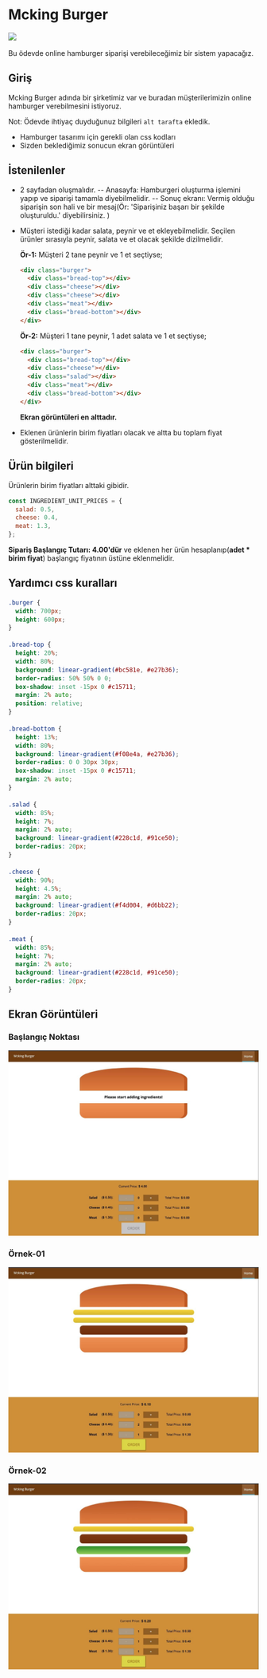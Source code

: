 # Mcking Burger

![](public/output.gif)

Bu ödevde online hamburger siparişi verebileceğimiz bir sistem yapacağız.

## Giriş

Mcking Burger adında bir şirketimiz var ve buradan müşterilerimizin online hamburger verebilmesini istiyoruz.

Not: Ödevde ihtiyaç duyduğunuz bilgileri `alt tarafta` ekledik.

- Hamburger tasarımı için gerekli olan css kodları
- Sizden beklediğimiz sonucun ekran görüntüleri

## İstenilenler

- 2 sayfadan oluşmalıdır.
  -- Anasayfa: Hamburgeri oluşturma işlemini yapıp ve siparişi tamamla diyebilmelidir.
  -- Sonuç ekranı: Vermiş olduğu siparişin son hali ve bir mesaj(Ör: 'Siparişiniz başarı bir şekilde oluşturuldu.' diyebilirsiniz. )
- Müşteri istediği kadar salata, peynir ve et ekleyebilmelidir. Seçilen ürünler sırasıyla peynir, salata ve et olacak şekilde dizilmelidir.

  **Ör-1:** Müşteri 2 tane peynir ve 1 et seçtiyse;

  ```html
  <div class="burger">
    <div class="bread-top"></div>
    <div class="cheese"></div>
    <div class="cheese"></div>
    <div class="meat"></div>
    <div class="bread-bottom"></div>
  </div>
  ```

  **Ör-2:** Müşteri 1 tane peynir, 1 adet salata ve 1 et seçtiyse;

  ```html
  <div class="burger">
    <div class="bread-top"></div>
    <div class="cheese"></div>
    <div class="salad"></div>
    <div class="meat"></div>
    <div class="bread-bottom"></div>
  </div>
  ```

  **Ekran görüntüleri en alttadır.**

- Eklenen ürünlerin birim fiyatları olacak ve altta bu toplam fiyat gösterilmelidir.

## Ürün bilgileri

Ürünlerin birim fiyatları alttaki gibidir.

```js
const INGREDIENT_UNIT_PRICES = {
  salad: 0.5,
  cheese: 0.4,
  meat: 1.3,
};
```

**Sipariş Başlangıç Tutarı: 4.00'dür** ve eklenen her ürün hesaplanıp(**adet \* birim fiyat**) başlangıç fiyatının üstüne eklenmelidir.

## Yardımcı css kuralları

```css
.burger {
  width: 700px;
  height: 600px;
}

.bread-top {
  height: 20%;
  width: 80%;
  background: linear-gradient(#bc581e, #e27b36);
  border-radius: 50% 50% 0 0;
  box-shadow: inset -15px 0 #c15711;
  margin: 2% auto;
  position: relative;
}

.bread-bottom {
  height: 13%;
  width: 80%;
  background: linear-gradient(#f08e4a, #e27b36);
  border-radius: 0 0 30px 30px;
  box-shadow: inset -15px 0 #c15711;
  margin: 2% auto;
}

.salad {
  width: 85%;
  height: 7%;
  margin: 2% auto;
  background: linear-gradient(#228c1d, #91ce50);
  border-radius: 20px;
}

.cheese {
  width: 90%;
  height: 4.5%;
  margin: 2% auto;
  background: linear-gradient(#f4d004, #d6bb22);
  border-radius: 20px;
}

.meat {
  width: 85%;
  height: 7%;
  margin: 2% auto;
  background: linear-gradient(#228c1d, #91ce50);
  border-radius: 20px;
}
```

## Ekran Görüntüleri

### Başlangıç Noktası

![starting-point](images/starting-point.jpg)

### Örnek-01

![example-01](images/example-01.jpg)

### Örnek-02

![example-02](images/example-02.jpg)
